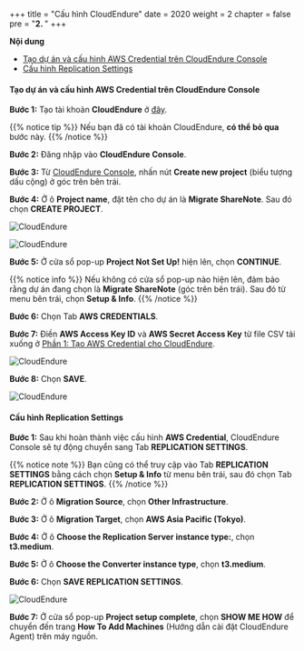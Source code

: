 +++
title = "Cấu hình CloudEndure"
date = 2020
weight = 2
chapter = false
pre = "<b>2. </b>"
+++

**Nội dung**
- [Tạo dự án và cấu hình AWS Credential trên CloudEndure Console](#tạo-dự-án-và-cấu-hình-aws-credential-trên-cloudendure-console)
- [Cấu hình Replication Settings](#cấu-hình-replication-settings)

#### Tạo dự án và cấu hình AWS Credential trên CloudEndure Console

**Bước 1:** Tạo tài khoản **CloudEndure** ở [đây](https://console.cloudendure.com/#/register/register/). 

{{% notice tip %}}
Nếu bạn đã có tài khoản CloudEndure, **có thể bỏ qua** bước này.
{{% /notice %}}

**Bước 2:** Đăng nhập vào **CloudEndure Console**.

**Bước 3:** Từ [CloudEndure Console](https://console.cloudendure.com/), nhấn nút **Create new project** (biểu tượng dấu cộng) ở góc trên bên trái.

**Bước 4:** Ở ô **Project name**, đặt tên cho dự án là **Migrate ShareNote**. Sau đó chọn **CREATE PROJECT**.

![CloudEndure](../../../images/2/1.png?width=90pc)

![CloudEndure](../../../images/2/2.png?width=90pc)

**Bước 5:** Ở cửa sổ pop-up **Project Not Set Up!** hiện lên, chọn **CONTINUE**.

{{% notice info %}}
Nếu không có cửa sổ pop-up nào hiện lên, đảm bảo rằng dự án đang chọn là **Migrate ShareNote** (góc trên bên trái). Sau đó từ menu bên trái, chọn **Setup & Info**.
{{% /notice %}}

**Bước 6:** Chọn Tab **AWS CREDENTIALS**.

**Bước 7:** Điền **AWS Access Key ID** và **AWS Secret Access Key** từ file CSV tải xuống ở [Phần 1: Tạo AWS Credential cho CloudEndure](../1-credentials/).

![CloudEndure](../../../images/2/3.png?width=90pc)

**Bước 8:** Chọn **SAVE**.

![CloudEndure](../../../images/2/4.png?width=90pc)

#### Cấu hình Replication Settings

**Bước 1:** Sau khi hoàn thành việc cấu hình **AWS Credential**, CloudEndure Console sẽ tự động chuyển sang Tab **REPLICATION SETTINGS**.

{{% notice note %}}
Bạn cũng có thể truy cập vào Tab **REPLICATION SETTINGS** bằng cách chọn **Setup & Info** từ menu bên trái, sau đó chọn Tab **REPLICATION SETTINGS**. 
{{% /notice %}}

**Bước 2:** Ở ô **Migration Source**, chọn **Other Infrastructure**.

**Bước 3:** Ở ô **Migration Target**, chọn **AWS Asia Pacific (Tokyo)**.

**Bước 4:** Ở ô **Choose the Replication Server instance type:**, chọn **t3.medium**.

**Bước 5:** Ở ô **Choose the Converter instance type**, chọn **t3.medium**.

**Bước 6:** Chọn **SAVE REPLICATION SETTINGS**.

![CloudEndure](../../../images/2/5.png?width=90pc)

**Bước 7:** Ở cửa sổ pop-up **Project setup complete**, chọn **SHOW ME HOW** để chuyển đến trang **How To Add Machines** (Hướng dẫn cài đặt CloudEndure Agent) trên máy nguồn.

